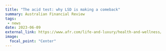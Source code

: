 ```yaml
---
title: "The acid test: why LSD is making a comeback"
summary: Australian Financial Review
tags:
 - news
date: 2023-06-09
external_link: https://www.afr.com/life-and-luxury/health-and-wellness/the-acid-test-why-lsd-is-making-a-comeback-20230608-p5df1l
image:
  focal_point: "Center"
---
```

